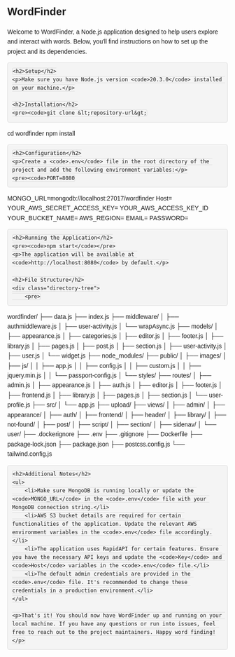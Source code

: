 <!DOCTYPE html>
<html lang="en">
<head>
    <meta charset="UTF-8">
    <meta name="viewport" content="width=device-width, initial-scale=1.0">
    <title>WordFinder README</title>
    <style> 
        body {
            font-family: Arial, sans-serif;
            line-height: 1.6;
            margin: 0;
            padding: 20px;
        }
        h1 {
            font-size: 24px;
        }
        h2 {
            font-size: 20px;
        }
        code {
            background-color: #f4f4f4;
            border: 1px solid #ddd;
            border-radius: 4px;
            padding: 2px 6px;
        }
        pre {
            background-color: #f4f4f4;
            border: 1px solid #ddd;
            border-radius: 4px;
            padding: 10px;
            overflow-x: auto;
        }
        .directory-tree {
            margin-left: 20px;
        }
        .directory-tree ul {
            list-style-type: none;
            padding-left: 20px;
        }
        .directory-tree ul li {
            margin-bottom: 5px;
        }
    </style>
</head>
<body>
    <h1>WordFinder</h1>
    <p>Welcome to WordFinder, a Node.js application designed to help users explore and interact with words. Below, you'll find instructions on how to set up the project and its dependencies.</p>
    
    <h2>Setup</h2>
    <p>Make sure you have Node.js version <code>20.3.0</code> installed on your machine.</p>
    
    <h2>Installation</h2>
    <pre><code>git clone &lt;repository-url&gt;
cd wordfinder
npm install</code></pre>
    
    <h2>Configuration</h2>
    <p>Create a <code>.env</code> file in the root directory of the project and add the following environment variables:</p>
    <pre><code>PORT=8080

MONGO_URL=mongodb://localhost:27017/wordfinder
Host=
YOUR_AWS_SECRET_ACCESS_KEY=
YOUR_AWS_ACCESS_KEY_ID
YOUR_BUCKET_NAME=
AWS_REGION=
EMAIL=
PASSWORD=</code></pre>
    
    <h2>Running the Application</h2>
    <pre><code>npm start</code></pre>
    <p>The application will be available at <code>http://localhost:8080</code> by default.</p>
    
    <h2>File Structure</h2>
    <div class="directory-tree">
        <pre>
wordfinder/
├── data.js
├── index.js
├── middleware/
│   ├── authmiddleware.js
│   ├── user-activity.js
│   └── wrapAsync.js
├── models/
│   ├── appearance.js
│   ├── categories.js
│   ├── editor.js
│   ├── footer.js
│   ├── library.js
│   ├── pages.js
│   ├── post.js
│   ├── section.js
│   ├── user-activity.js
│   ├── user.js
│   └── widget.js
├── node_modules/
├── public/
│   ├── images/
│   ├── js/
│   │   ├── app.js
│   │   ├── config.js
│   │   ├── custom.js
│   │   ├── jquery.min.js
│   │   └── passport-config.js
│   └── styles/
├── routes/
│   ├── admin.js
│   ├── appearance.js
│   ├── auth.js
│   ├── editor.js
│   ├── footer.js
│   ├── frontend.js
│   ├── library.js
│   ├── pages.js
│   ├── section.js
│   └── user-profile.js
├── src/
│   └── app.js
├── upload/
├── views/
│   ├── admin/
│   ├── appearance/
│   ├── auth/
│   ├── frontend/
│   ├── header/
│   ├── library/
│   ├── not-found/
│   ├── post/
│   ├── script/
│   ├── section/
│   ├── sidenav/
│   └── user/
├── .dockerignore
├── .env
├── .gitignore
├── Dockerfile
├── package-lock.json
├── package.json
├── postcss.config.js
└── tailwind.config.js
        </pre>
    </div>
    
    <h2>Additional Notes</h2>
    <ul>
        <li>Make sure MongoDB is running locally or update the <code>MONGO_URL</code> in the <code>.env</code> file with your MongoDB connection string.</li>
        <li>AWS S3 bucket details are required for certain functionalities of the application. Update the relevant AWS environment variables in the <code>.env</code> file accordingly.</li>
        <li>The application uses RapidAPI for certain features. Ensure you have the necessary API keys and update the <code>Key</code> and <code>Host</code> variables in the <code>.env</code> file.</li>
        <li>The default admin credentials are provided in the <code>.env</code> file. It's recommended to change these credentials in a production environment.</li>
    </ul>
    
    <p>That's it! You should now have WordFinder up and running on your local machine. If you have any questions or run into issues, feel free to reach out to the project maintainers. Happy word finding!</p>
</body>
</html>
